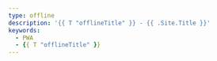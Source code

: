 ```yaml
---
type: offline
description: '{{ T "offlineTitle" }} - {{ .Site.Title }}'
keywords: 
  - PWA
  - {{ T "offlineTitle" }}
---
```


<!-- You need do nothing for this page. -->
